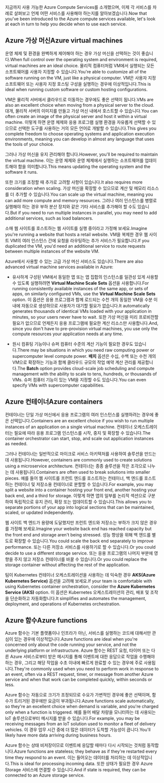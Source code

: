 <span data-ttu-id="59c77-101">지금까지 사용 가능한 Azure Compute Services를 소개했으며, 이제 각 서비스를 차례로 살펴보고 언제 어떤 서비스를 사용해야 하는지를 알아보겠습니다.</span><span class="sxs-lookup"><span data-stu-id="59c77-101">Now that you've been introduced to the Azure compute services available, let's look at each in turn to help you decide when to use each service.</span></span>

## <a name="azure-virtual-machines"></a><span data-ttu-id="59c77-102">Azure 가상 머신</span><span class="sxs-lookup"><span data-stu-id="59c77-102">Azure virtual machines</span></span>

<span data-ttu-id="59c77-103">운영 체제 및 환경을 완벽하게 제어해야 하는 경우 가상 머신을 선택하는 것이 좋습니다.</span><span class="sxs-lookup"><span data-stu-id="59c77-103">When full control over the operating system and environment is required, virtual machines are an ideal choice.</span></span> <span data-ttu-id="59c77-104">물리적 컴퓨터처럼 VM에서 실행되는 모든 소프트웨어를 사용자 지정할 수 있습니다.</span><span class="sxs-lookup"><span data-stu-id="59c77-104">You're able to customize all of the software running on the VM, just like a physical computer.</span></span> <span data-ttu-id="59c77-105">VM은 사용자 지정 소프트웨어 또는 사용자 지정 호스팅 구성을 실행하는 경우에 이상적입니다.</span><span class="sxs-lookup"><span data-stu-id="59c77-105">This is ideal when running custom software or custom hosting configurations.</span></span>

<span data-ttu-id="59c77-106">VM은 물리적 서버에서 클라우드로 이동하는 경우에도 좋은 선택이 됩니다.</span><span class="sxs-lookup"><span data-stu-id="59c77-106">VMs are also an excellent choice when moving from a physical server to the cloud.</span></span> <span data-ttu-id="59c77-107">대개, 물리적 서버의 이미지를 만들고 가상 머신 내에서 호스트할 수 있습니다.</span><span class="sxs-lookup"><span data-stu-id="59c77-107">You can often create an image of the physical server and host it within a virtual machine.</span></span> <span data-ttu-id="59c77-108">이렇게 하면 운영 체제와 응용 프로그램 실행 환경을 자유롭게 선택할 수 있으므로 선택한 도구를 사용하는 거의 모든 언어로 개발할 수 있습니다.</span><span class="sxs-lookup"><span data-stu-id="59c77-108">This gives you complete freedom to choose operating systems and application execution environments, meaning you can develop in almost any language that uses the tools of your choice.</span></span>

<span data-ttu-id="59c77-109">그러나 가상 머신을 유지 관리해야 합니다.</span><span class="sxs-lookup"><span data-stu-id="59c77-109">However, you'll be required to maintain the virtual machine.</span></span> <span data-ttu-id="59c77-110">이는 운영 체제와 운영 체제에서 실행하는 소프트웨어를 업데이트해야 함을 의미합니다.</span><span class="sxs-lookup"><span data-stu-id="59c77-110">This means updating the operating system and the software it runs.</span></span> 

<span data-ttu-id="59c77-111">또한 크기를 조정할 때 추가로 고려할 사항이 있습니다.</span><span class="sxs-lookup"><span data-stu-id="59c77-111">It also requires more consideration when scaling.</span></span> <span data-ttu-id="59c77-112">가상 머신을 확장할 수 있으므로 계산 및 메모리 리소스를 더 추가할 수 있습니다.</span><span class="sxs-lookup"><span data-stu-id="59c77-112">You can scale up the virtual machine, meaning you can add more compute and memory resources.</span></span> <span data-ttu-id="59c77-113">그러나 여러 인스턴스를 병렬로 실행해야 하는 경우 부하 분산 장치와 같은 기타 서비스를 추가해야 할 수도 있습니다.</span><span class="sxs-lookup"><span data-stu-id="59c77-113">But if you need to run multiple instances in parallel, you may need to add additional services, such as load balancers.</span></span>

<span data-ttu-id="59c77-114">소매 웹 사이트를 호스트하는 웹 사이트를 실행 중이라고 가정해 보세요.</span><span class="sxs-lookup"><span data-stu-id="59c77-114">Imagine you're running a website that hosts a retail website.</span></span> <span data-ttu-id="59c77-115">VM을 복제한 경우 웹 사이트 VM의 여러 인스턴스 간에 요청을 라우팅하는 추가 서비스가 필요합니다.</span><span class="sxs-lookup"><span data-stu-id="59c77-115">If you duplicated the VM, you'd need an additional service to route requests between multiple instances of the website VM.</span></span>

<span data-ttu-id="59c77-116">Azure에서 사용할 수 있는 고급 가상 머신 서비스도 있습니다.</span><span class="sxs-lookup"><span data-stu-id="59c77-116">There are also advanced virtual machine services available in Azure:</span></span>

* <span data-ttu-id="59c77-117">유사하게 구성된 VM에서 동일한 앱 또는 앱 집합의 인스턴스를 일관성 있게 사용할 수 있도록 실행하려면 **Virtual Machine Scale Sets** 옵션을 사용합니다.</span><span class="sxs-lookup"><span data-stu-id="59c77-117">For running consistently available instances of the same app, or sets of apps, on similarly configured VMs, use the **Virtual Machine Scale Sets** option.</span></span> <span data-ttu-id="59c77-118">이 옵션은 응용 프로그램과 함께 로드되는 수천 개의 동일한 VM을 수분 이내에 자동으로 생성하므로 사용자가 대기할 필요가 없습니다.</span><span class="sxs-lookup"><span data-stu-id="59c77-118">It automatically generates thousands of identical VMs loaded with your application in minutes, so your users never have to wait.</span></span> <span data-ttu-id="59c77-119">또한 가상 머신을 미리 프로비전할 필요가 없으므로 언제든지 응용 프로그램에 필요한 계산 리소스만 사용합니다.</span><span class="sxs-lookup"><span data-stu-id="59c77-119">And, since you don't have to pre-provision virtual machines, you use only the compute resources your application needs at any time.</span></span>

* <span data-ttu-id="59c77-120">원시 컴퓨팅 기능이나 슈퍼 컴퓨터 수준의 계산 기능이 필요한 경우도 있습니다.</span><span class="sxs-lookup"><span data-stu-id="59c77-120">There may be situations in which you need raw computing power or supercomputer level compute power.</span></span> <span data-ttu-id="59c77-121">**배치** 옵션은 수십, 수백 또는 수천 개의 VM으로 확장하는 기능과 함께 클라우드 규모의 작업 예약 계산 관리를 제공합니다.</span><span class="sxs-lookup"><span data-stu-id="59c77-121">The **Batch** option provides cloud-scale job scheduling and compute management with the ability to scale to tens, hundreds, or thousands of VMs.</span></span> <span data-ttu-id="59c77-122">슈퍼 컴퓨터 기능이 있는 VM을 지정할 수도 있습니다.</span><span class="sxs-lookup"><span data-stu-id="59c77-122">You can even specify VMs with supercomputer capabilities.</span></span>

## <a name="azure-containers"></a><span data-ttu-id="59c77-123">Azure 컨테이너</span><span class="sxs-lookup"><span data-stu-id="59c77-123">Azure containers</span></span>

<span data-ttu-id="59c77-124">컨테이너는 단일 가상 머신에서 응용 프로그램의 여러 인스턴스를 실행하려는 경우에 좋은 선택입니다.</span><span class="sxs-lookup"><span data-stu-id="59c77-124">Containers are an excellent choice if you wish to run multiple instances of an application on a single virtual machine.</span></span> <span data-ttu-id="59c77-125">컨테이너 오케스트레이터는 필요에 따라 응용 프로그램 인스턴스를 시작, 중지 및 확장할 수 있습니다.</span><span class="sxs-lookup"><span data-stu-id="59c77-125">The container orchestrator can start, stop, and scale out application instances as needed.</span></span>

<span data-ttu-id="59c77-126">그러나 컨테이너는 일반적으로 마이크로 서비스 아키텍처를 사용하여 솔루션을 만드는 데 사용됩니다.</span><span class="sxs-lookup"><span data-stu-id="59c77-126">However, containers are commonly used to create solutions using a microservice architecture.</span></span> <span data-ttu-id="59c77-127">컨테이너는 종종 솔루션을 작은 조각으로 나누는 데 사용됩니다.</span><span class="sxs-lookup"><span data-stu-id="59c77-127">Containers are often used to break solutions into smaller pieces.</span></span> <span data-ttu-id="59c77-128">예를 들어 웹 사이트를 프런트 엔드를 호스트하는 컨테이너, 백 엔드를 호스트하는 컨테이너 및 저장소용 컨테이너로 분할할 수 있습니다.</span><span class="sxs-lookup"><span data-stu-id="59c77-128">For example, you may split a website into a container hosting your front end, another hosting your back end, and a third for storage.</span></span> <span data-ttu-id="59c77-129">이렇게 하면 앱의 일부를 논리적 섹션으로 구분하여 독립적으로 유지 관리, 확장 또는 업데이트할 수 있습니다.</span><span class="sxs-lookup"><span data-stu-id="59c77-129">This allows you to separate portions of your app into logical sections that can be maintained, scaled, or updated independently.</span></span>

<span data-ttu-id="59c77-130">웹 사이트 백 엔드가 용량에 도달했지만 프런트 엔드와 저장소는 부하가 크지 않은 경우를 가정해 보세요.</span><span class="sxs-lookup"><span data-stu-id="59c77-130">Imagine your website back end has reached capacity but the front end and storage aren't being stressed.</span></span> <span data-ttu-id="59c77-131">성능 향상을 위해 백 엔드를 별도로 확장할 수 있습니다.</span><span class="sxs-lookup"><span data-stu-id="59c77-131">You could scale the back end separately to improve performance.</span></span> <span data-ttu-id="59c77-132">또는 다른 저장소 서비스를 사용하기로 할 수 있습니다.</span><span class="sxs-lookup"><span data-stu-id="59c77-132">Or you could decide to use a different storage service.</span></span> <span data-ttu-id="59c77-133">또는 응용 프로그램의 나머지 부분에 영향을 주지 않고 저장소 컨테이너를 바꿀 수 있습니다.</span><span class="sxs-lookup"><span data-stu-id="59c77-133">Or you could replace the storage container without affecting the rest of the application.</span></span>

 <span data-ttu-id="59c77-134">팀이 Kubernetes 컨테이너 오케스트레이션을 사용하는 데 익숙한 경우 **AKS(Azure Kubernetes Service)** 옵션을 고려해 보세요.</span><span class="sxs-lookup"><span data-stu-id="59c77-134">If your team is comfortable with using Kubernetes container orchestration, consider the **Azure Kubernetes Service (AKS)** option.</span></span> <span data-ttu-id="59c77-135">이 옵션은 Kubernetes 오케스트레이션의 관리, 배포 및 조작을 단순화하고 자동화합니다.</span><span class="sxs-lookup"><span data-stu-id="59c77-135">It simplifies and automates the management, deployment, and operations of Kubernetes orchestration.</span></span>

## <a name="azure-functions"></a><span data-ttu-id="59c77-136">Azure 함수</span><span class="sxs-lookup"><span data-stu-id="59c77-136">Azure functions</span></span>

<span data-ttu-id="59c77-137">Azure 함수는 기본 플랫폼이나 인프라가 아닌, 서비스를 실행하는 코드에 대해서만 관심이 있는 경우에 이상적입니다.</span><span class="sxs-lookup"><span data-stu-id="59c77-137">Azure functions are ideal when you're concerned only about the code running your service, and not the underlying platform or infrastructure.</span></span> <span data-ttu-id="59c77-138">Azure 함수는 REST 요청, 타이머 또는 다른 Azure 서비스로부터 받은 메시지를 통해 이벤트에 대한 응답으로 작업을 수행해야 하는 경우, 그리고 해당 작업을 수초 이내에 빠르게 완료할 수 있는 경우에 주로 사용됩니다.</span><span class="sxs-lookup"><span data-stu-id="59c77-138">They're commonly used when you need to perform work in response to an event, often via a REST request, timer, or message from another Azure service and when that work can be completed quickly, within seconds or less.</span></span>

<span data-ttu-id="59c77-139">Azure 함수는 자동으로 크기가 조정되므로 수요가 가변적인 경우에 좋은 선택이며, 함수가 트리거된 경우에만 요금이 부과됩니다.</span><span class="sxs-lookup"><span data-stu-id="59c77-139">Azure functions scale automatically, so they're an excellent choice when demand is variable, and you're charged only when a function is triggered.</span></span> <span data-ttu-id="59c77-140">예를 들어 배달 차량을 모니터하는 데 사용되는 IoT 솔루션으로부터 메시지를 받을 수 있습니다.</span><span class="sxs-lookup"><span data-stu-id="59c77-140">For example, you may be receiving messages from an IoT solution used to monitor a fleet of delivery vehicles.</span></span> <span data-ttu-id="59c77-141">이 경우 업무 시간 중에 더 많은 데이터가 도착할 가능성이 큽니다.</span><span class="sxs-lookup"><span data-stu-id="59c77-141">You'll likely have more data arriving during business hours.</span></span>

<span data-ttu-id="59c77-142">Azure 함수는 상태 비저장이므로 이벤트에 응답할 때마다 다시 시작되는 것처럼 동작합니다.</span><span class="sxs-lookup"><span data-stu-id="59c77-142">Azure functions are stateless; they behave as if they're restarted every time they respond to an event.</span></span> <span data-ttu-id="59c77-143">이는 들어오는 데이터를 처리하는 데 이상적입니다.</span><span class="sxs-lookup"><span data-stu-id="59c77-143">This is ideal for processing incoming data.</span></span> <span data-ttu-id="59c77-144">또한 상태가 필요한 경우 Azure Storage 서비스에 연결할 수 있습니다.</span><span class="sxs-lookup"><span data-stu-id="59c77-144">And if state is required, they can be connected to an Azure storage service.</span></span>
